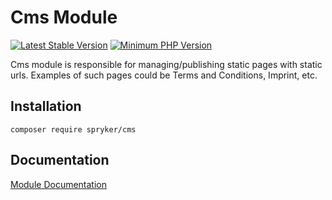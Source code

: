 # Cms Module
[![Latest Stable Version](https://poser.pugx.org/spryker/cms/v/stable.svg)](https://packagist.org/packages/spryker/cms)
[![Minimum PHP Version](https://img.shields.io/badge/php-%3E%3D%207.3-8892BF.svg)](https://php.net/)

Cms module is responsible for managing/publishing static pages with static urls. Examples of such pages could be Terms and Conditions, Imprint, etc.

## Installation

```
composer require spryker/cms
```

## Documentation

[Module Documentation](https://academy.spryker.com/developing_with_spryker/module_guide/content_management/cms/cms.html)
